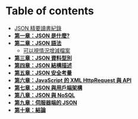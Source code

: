 # Table of contents

- [JSON 精要讀書紀錄](../README.md)
- **[第一章：JSON 是什麼?](1-what-is-json.md)**
- **[第二章：JSON 語法](elements.md)**
  - [可以視情況增減檔案](components.md)
- **[第三章：JSON 資料型別](variants.md)**
- **[第四章：JSON 結構描述](nested-components.md)**
- **[第五章：JSON 安全考量](layouts.md)**
- **[第六章：JavaScript 的 XML HttpRequest 與 API](helpers.md)**
- **[第七章：JSON 與用戶端架構](helpers.md)**
- **[第八章：JSON 與 NoSQL](8-json-and-nosql.md)**
- **[第九章：伺服器端的 JSON](9-JSON_On_Server.md)**
- **[第十章：結論](summary.md)**